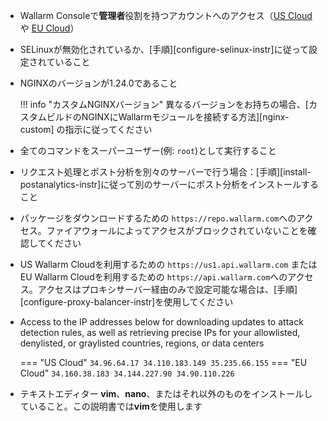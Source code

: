 * Wallarm Consoleで**管理者**役割を持つアカウントへのアクセス（[US Cloud](https://us1.my.wallarm.com/) や [EU Cloud](https://my.wallarm.com/)）
* SELinuxが無効化されているか、[手順][configure-selinux-instr]に従って設定されていること
* NGINXのバージョンが1.24.0であること

    !!! info "カスタムNGINXバージョン"
        異なるバージョンをお持ちの場合、[カスタムビルドのNGINXにWallarmモジュールを接続する方法][nginx-custom] の指示に従ってください
* 全てのコマンドをスーパーユーザー(例: `root`)として実行すること
* リクエスト処理とポスト分析を別々のサーバーで行う場合：[手順][install-postanalytics-instr]に従って別のサーバーにポスト分析をインストールすること
* パッケージをダウンロードするための `https://repo.wallarm.com`へのアクセス。ファイアウォールによってアクセスがブロックされていないことを確認してください
* US Wallarm Cloudを利用するための `https://us1.api.wallarm.com` または EU Wallarm Cloudを利用するための `https://api.wallarm.com`へのアクセス。アクセスはプロキシサーバー経由のみで設定可能な場合は、[手順][configure-proxy-balancer-instr]を使用してください
* Access to the IP addresses below for downloading updates to attack detection rules, as well as retrieving precise IPs for your allowlisted, denylisted, or graylisted countries, regions, or data centers

    === "US Cloud"
        ```
        34.96.64.17
        34.110.183.149
        35.235.66.155
        ```
    === "EU Cloud"
        ```
        34.160.38.183
        34.144.227.90
        34.90.110.226
        ```
* テキストエディター **vim**、**nano**、またはそれ以外のものをインストールしていること。この説明書では**vim**を使用します